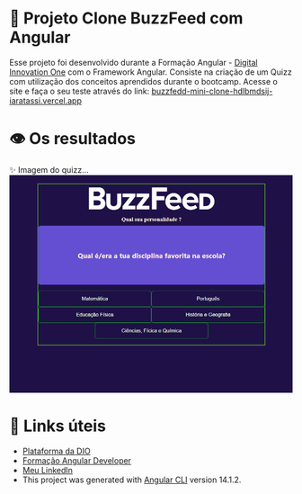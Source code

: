 # 📁 Projeto Clone BuzzFeed com Angular

Esse projeto foi desenvolvido durante a Formação Angular - [Digital Innovation One](https://www.dio.me/) com o Framework Angular. Consiste na criação de um Quizz com utilização dos conceitos aprendidos durante o bootcamp.
Acesse o site e faça o seu teste através do link: [buzzfedd-mini-clone-hdlbmdsij-iaratassi.vercel.app](https://buzzfedd-mini-clone-qhuc5tipx-iaratassi.vercel.app)

 # 👁 Os resultados
 
✨ Imagem do quizz...
![localhost_4200_ (1)](https://github.com/IaraTassi/buzzfedd-mini-clone/blob/master/buzzfedd.png)

# :link: Links úteis
* [Plataforma da DIO](https://www.dio.me/)
* [Formação Angular Developer](https://www.dio.me/bootcamp/formacao-angular-developer)
* [Meu LinkedIn](https://www.linkedin.com/in/iara-tassi-b1879182/)
* This project was generated with [Angular CLI](https://github.com/angular/angular-cli) version 14.1.2.

